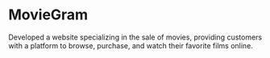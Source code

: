 # MovieGram
 Developed a website specializing in the sale of movies, providing customers with a platform to browse, purchase, and watch their favorite films online.
